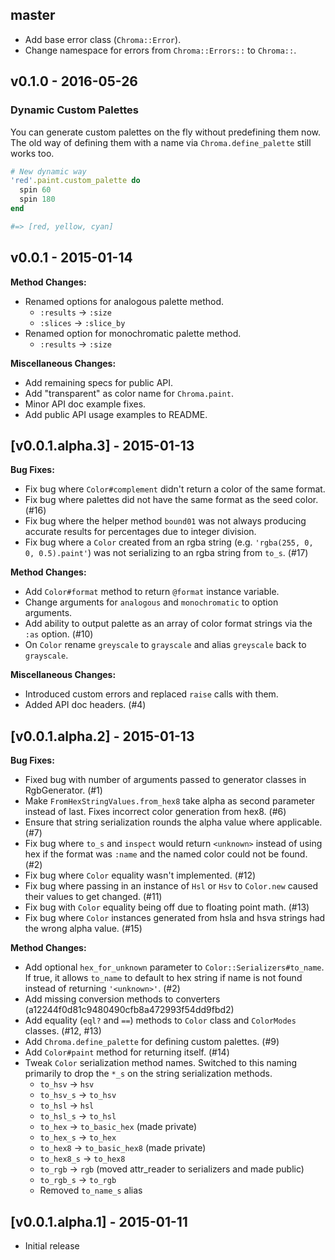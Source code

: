 ## master

* Add base error class (`Chroma::Error`).
* Change namespace for errors from `Chroma::Errors::` to `Chroma::`.

## v0.1.0 - 2016-05-26

### Dynamic Custom Palettes

You can generate custom palettes on the fly without predefining them now. The
old way of defining them with a name via `Chroma.define_palette` still works
too.

```ruby
# New dynamic way
'red'.paint.custom_palette do
  spin 60
  spin 180
end

#=> [red, yellow, cyan]
```

## v0.0.1 - 2015-01-14

**Method Changes:**

* Renamed options for analogous palette method.
  * `:results` -> `:size`
  * `:slices` -> `:slice_by`
* Renamed option for monochromatic palette method.
  * `:results` -> `:size`

**Miscellaneous Changes:**

* Add remaining specs for public API.
* Add "transparent" as color name for `Chroma.paint`.
* Minor API doc example fixes.
* Add public API usage examples to README.

## [v0.0.1.alpha.3] - 2015-01-13

**Bug Fixes:**

* Fix bug where `Color#complement` didn't return a color of the same format.
* Fix bug where palettes did not have the same format as the seed color. (#16)
* Fix bug where the helper method `bound01` was not always producing accurate
  results for percentages due to integer division.
* Fix bug where a `Color` created from an rgba string
  (e.g. `'rgba(255, 0, 0, 0.5).paint'`) was not serializing to an rgba string
  from `to_s`. (#17)

**Method Changes:**

* Add `Color#format` method to return `@format` instance variable.
* Change arguments for `analogous` and `monochromatic` to option arguments.
* Add ability to output palette as an array of color format strings via the
  `:as` option. (#10)
* On `Color` rename `greyscale` to `grayscale` and alias `greyscale` back
  to `grayscale`.

**Miscellaneous Changes:**

* Introduced custom errors and replaced `raise` calls with them.
* Added API doc headers. (#4)

## [v0.0.1.alpha.2] - 2015-01-13

**Bug Fixes:**

* Fixed bug with number of arguments passed to generator classes in RgbGenerator. (#1)
* Make `FromHexStringValues.from_hex8` take alpha as second parameter instead of last.
  Fixes incorrect color generation from hex8. (#6)
* Ensure that string serialization rounds the alpha value where applicable. (#7)
* Fix bug where `to_s` and `inspect` would return `<unknown>` instead of using
  hex if the format was `:name` and the named color could not be found. (#2)
* Fix bug where `Color` equality wasn't implemented. (#12)
* Fix bug where passing in an instance of `Hsl` or `Hsv` to `Color.new` caused
  their values to get changed. (#11)
* Fix bug with `Color` equality being off due to floating point math. (#13)
* Fix bug where `Color` instances generated from hsla and hsva strings had the
  wrong alpha value. (#15)

**Method Changes:**

* Add optional `hex_for_unknown` parameter to `Color::Serializers#to_name`.
  If true, it allows `to_name` to default to hex string if name is not found
  instead of returning `'<unknown>'`. (#2)
* Add missing conversion methods to converters (a12244f0d81c9480490cfb8a472993f54dd9fbd2)
* Add equality (`eql?` and `==`) methods to `Color` class and `ColorModes`
  classes. (#12, #13)
* Add `Chroma.define_palette` for defining custom palettes. (#9)
* Add `Color#paint` method for returning itself. (#14)
* Tweak `Color` serialization method names. Switched to this naming primarily
  to drop the `*_s` on the string serialization methods.
  * `to_hsv`    -> `hsv`
  * `to_hsv_s`  -> `to_hsv`
  * `to_hsl`    -> `hsl`
  * `to_hsl_s`  -> `to_hsl`
  * `to_hex`    -> `to_basic_hex` (made private)
  * `to_hex_s`  -> `to_hex`
  * `to_hex8`   -> `to_basic_hex8` (made private)
  * `to_hex8_s` -> `to_hex8`
  * `to_rgb`    -> `rgb` (moved attr_reader to serializers and made public)
  * `to_rgb_s`  -> `to_rgb`
  * Removed `to_name_s` alias

## [v0.0.1.alpha.1] - 2015-01-11

* Initial release
